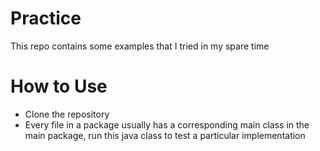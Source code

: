 # Practice
This repo contains some examples that I tried in my spare time

# How to Use
* Clone the repository
* Every file in a package usually has a corresponding main class in the main package,
  run this java class to test a particular implementation
